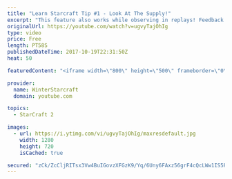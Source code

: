 ```yaml
---
title: "Learn Starcraft Tip #1 - Look At The Supply!"
excerpt: "This feature also works while observing in replays! Feedback and tip suggestions are appreciated :)"
originalUrl: https://youtube.com/watch?v=ugvyTajOhIg
type: video
price: Free
length: PT58S
publishedDateTime: 2017-10-19T22:31:50Z
heat: 50

featuredContent: "<iframe width=\"800\" height=\"500\" frameborder=\"0\" src=\"https://www.youtube.com/embed/ugvyTajOhIg\" allow=\"accelerometer; autoplay; encrypted-media; gyroscope; picture-in-picture\" allowfullscreen></iframe>"

provider:
  name: WinterStarcraft
  domain: youtube.com

topics:
  - StarCraft 2

images:
  - url: https://i.ytimg.com/vi/ugvyTajOhIg/maxresdefault.jpg
    width: 1280
    height: 720
    isCached: true

secured: "zCk/ZcCljRITsx3Vw4BuIGovzXFGzK9/Yq/6Uny6FAxz56grF4cQcLWw1IS5P/GG/vBez54qPf0i2fHTmmKXMWm8XgkTuK62HheP3Z3zfpDhUaN5OqGkGB8kVdSeRJY1yVTRt2GlAbRP+B/SWGm3u2Ji7dZjq9fHDsv1CRW4hZGJ5deQbIADv8KdSCXrA2N9sCLEhAaLzVPVUVY7hNIm4fqxoLR9uk2CsvikXr44A7G+j4Pc/bGennct1LAy3WsZBp6eJbSeBfxFcHiQquFJbVrOluUET7l7oeSeMoITOP258ytSJ1o/zBnU064qM4WacxO7zITudDJICwGYE2tZ4/g00jjM8/q6OsHhO8B9lrmzU+zmXBRBvBff2KyECZQVEo/LClwcW0NorWVjy112lLAHWuQOxNTxeOl49zaEEnU=;CzWtyUOS78Dojm+3yjWTiA=="
---
```


